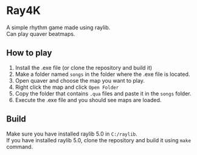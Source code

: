 # Ray4K

A simple rhythm game made using raylib.  
Can play quaver beatmaps.

## How to play

1. Install the .exe file (or clone the repository and build it)
2. Make a folder named `songs` in the folder where the .exe file is located.
3. Open quaver and choose the map you want to play.
4. Right click the map and click `Open Folder`
5. Copy the folder that contains `.qua` files and paste it in the `songs` folder.
6. Execute the .exe file and you should see maps are loaded.

## Build

Make sure you have installed raylib 5.0 in `C:/raylib`.  
If you have installed raylib 5.0, clone the repository and build it using `make` command.
